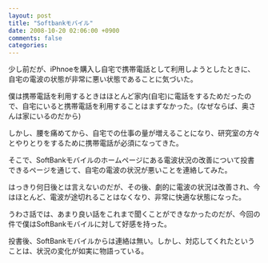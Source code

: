 ```yaml
---
layout: post
title: "Softbankモバイル"
date: 2008-10-20 02:06:00 +0900
comments: false
categories: 
---
```

少し前だが、iPhnoeを購入し自宅で携帯電話として利用しようとしたときに、自宅の電波の状態が非常に悪い状態であることに気づいた。

僕は携帯電話を利用するときはほとんど家内(自宅)に電話をするためだったので、自宅にいると携帯電話を利用することはまずなかった。(なぜならば、奥さんは家にいるのだから)

しかし、腰を痛めてから、自宅での仕事の量が増えることになり、研究室の方々とやりとりをするために携帯電話が必須になってきた。

そこで、SoftBankモバイルのホームページにある電波状況の改善について投書できるページを通じて、自宅の電波の状況が悪いことを連絡してみた。

はっきり何日後とは言えないのだが、その後、劇的に電波の状況は改善され、今はほとんど、電波が途切れることはなくなり、非常に快適な状態になった。

うわさ話では、あまり良い話をこれまで聞くことができなかったのだが、今回の件で僕はSoftBankモバイルに対して好感を持った。

投書後、SoftBankモバイルからは連絡は無い。しかし、対応してくれたということは、状況の変化が如実に物語っている。
